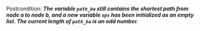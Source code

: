 Postcondition: ***The variable `path_ba` still contains the shortest path from node a to node b, and a new variable `ops` has been initialized as an empty list. The current length of `path_ba` is an odd number.***